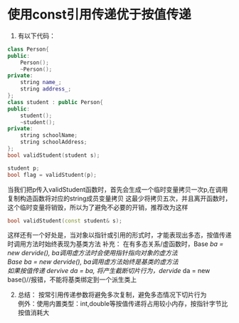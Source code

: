 <!--
 * @Author: zzzzztw
 * @Date: 2023-03-02 09:18:30
 * @LastEditors: Do not edit
 * @LastEditTime: 2023-03-02 10:43:03
 * @FilePath: /cpptest/Effectivecpp/clause20.md
-->
# 使用const引用传递优于按值传递
1. 有以下代码：
```cpp
class Person{
public:
    Person();
    ~Person();
private:
    string name_;
    string address_;
};
class student : public Person{
public:
    student();
    ~student();
private:
    string schoolName;
    string schoolAddress;
};
bool validStudent(student s);

student p;
bool flag = validStudent(p);
```
当我们把p传入validStudent函数时，首先会生成一个临时变量拷贝一次p,在调用复制构造函数将对应的string成员变量拷贝
这最少将拷贝五次，并且离开函数时，这个临时变量将销毁，所以为了避免不必要的开销，推荐改为这样
```cpp
bool validStudent(const student& s);
```
这样还有一个好处是，当对象以指针或引用的形式时，才能表现出多态，按值传递时调用方法时始终表现为基类方法
补充：
    在有多态关系/虚函数时，Base *ba = new dervide(), ba调用虚方法时会使用指针指向对象的虚方法  
    Base ba = new dervide(), ba调用虚方法始终是基类的虚方法  
    如果按值传递 dervive da = ba, 将产生截断切片行为，dervide* da = new base()//报错，不能将基类绑定到一个派生类上

2. 总结：
按常引用传递参数将避免多次复制，避免多态情况下切片行为  
例外：使用内置类型：int,double等按值传递将占用较小内存，按指针字节比按值消耗大
